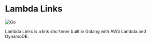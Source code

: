 # Lambda Links

![Go](https://github.com/kylerwsm/lambda-links/workflows/Go/badge.svg)

Lambda Links is a link shortener built in Golang with AWS Lambda and DynamoDB.
